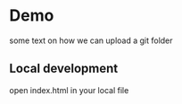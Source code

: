 # Demo

some text on how we can upload a git folder

## Local development

open index.html in your local file